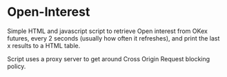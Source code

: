 # Open-Interest

Simple HTML and javascript script to retrieve Open interest from OKex futures, every 2 seconds (usually how often it refreshes), and print the last x results to a HTML table. 

Script uses a proxy server to get around Cross Origin Request blocking policy.
